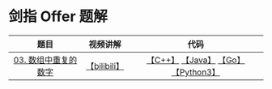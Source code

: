 # 剑指 Offer 题解

| 题目      | 视频讲解 | 代码     |
| :---:        |    :----:   |          :---: |
| [03. 数组中重复的数字](https://leetcode-cn.com/problems/shu-zu-zhong-zhong-fu-de-shu-zi-lcof/)      | [【bilibili】](https://www.bilibili.com/video/BV14z4y1o7XH/)       | [【C++】](https://github.com/nsang202/jianzhiOffer/blob/main/C%2B%2B/03.%20%E6%95%B0%E7%BB%84%E4%B8%AD%E9%87%8D%E5%A4%8D%E7%9A%84%E6%95%B0%E5%AD%97.cpp)  [【Java】](https://github.com/nsang202/jianzhiOffer/blob/main/Java/03.%20%E6%95%B0%E7%BB%84%E4%B8%AD%E9%87%8D%E5%A4%8D%E7%9A%84%E6%95%B0%E5%AD%97.java) [【Go】](https://github.com/nsang202/jianzhiOffer/blob/main/Go/%2003.%20%E6%95%B0%E7%BB%84%E4%B8%AD%E9%87%8D%E5%A4%8D%E7%9A%84%E6%95%B0%E5%AD%97.go) [【Python3】](https://github.com/nsang202/jianzhiOffer/blob/main/Python3/03.%20%E6%95%B0%E7%BB%84%E4%B8%AD%E9%87%8D%E5%A4%8D%E7%9A%84%E6%95%B0%E5%AD%97.py)|
